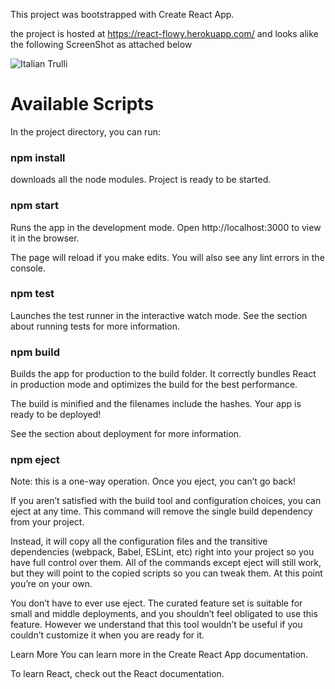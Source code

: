 This project was bootstrapped with Create React App.

the project is hosted at https://react-flowy.herokuapp.com/ and looks alike the following ScreenShot as attached below 
 
 <img src="https://camo.githubusercontent.com/44ec31fb7ec2f102092ca50ad4c9a53da743394a26a3551f6cefa0d6c2f45244/68747470733a2f2f6d656469612e67697068792e636f6d2f6d656469612f6476314335364f7977725037436e32306e722f67697068792e676966" alt="Italian Trulli">


<h1>Available Scripts</h1>
In the project directory, you can run:

<h3>npm install</h3>
downloads all the node modules.
Project is ready to be started.

<h3>npm start</h3>
Runs the app in the development mode.
Open http://localhost:3000 to view it in the browser.

The page will reload if you make edits.
You will also see any lint errors in the console.

<h3>npm test</h3>
Launches the test runner in the interactive watch mode.
See the section about running tests for more information.

<h3>npm build</h3>
Builds the app for production to the build folder.
It correctly bundles React in production mode and optimizes the build for the best performance.

The build is minified and the filenames include the hashes.
Your app is ready to be deployed!

See the section about deployment for more information.

<h3>npm eject</h3>
Note: this is a one-way operation. Once you eject, you can’t go back!

If you aren’t satisfied with the build tool and configuration choices, you can eject at any time. This command will remove the single build dependency from your project.

Instead, it will copy all the configuration files and the transitive dependencies (webpack, Babel, ESLint, etc) right into your project so you have full control over them. All of the commands except eject will still work, but they will point to the copied scripts so you can tweak them. At this point you’re on your own.

You don’t have to ever use eject. The curated feature set is suitable for small and middle deployments, and you shouldn’t feel obligated to use this feature. However we understand that this tool wouldn’t be useful if you couldn’t customize it when you are ready for it.

Learn More
You can learn more in the Create React App documentation.

To learn React, check out the React documentation.

